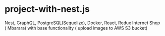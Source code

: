 # project-with-nest.js
Nest, GraphQL, PostgreSQL(Sequelize), Docker, React, Redux
Internet Shop ( Mbarara)  with base functionality ( upload images to AWS S3 bucket)
